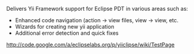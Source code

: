 Delivers Yii Framework support for Eclipse PDT in various areas such as:
  * Enhanced code navigation (action -> view files, view -> view, etc.
  * Wizards for creating new yii application
  * Additional error detection and quick fixes

http://code.google.com/a/eclipselabs.org/p/yiiclipse/wiki/TestPage